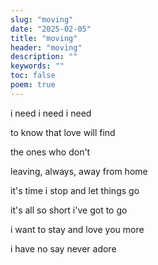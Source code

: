 ```yaml
---
slug: "moving"
date: "2025-02-05"
title: "moving"
header: "moving"
description: ""
keywords: ""
toc: false
poem: true
---
```


i need
i need
i need

to know
that love
will find

the ones
who don't

leaving,
always,
away
from home

it's time
i stop
and let
things go

it's all
so short
i've got
to go

i want
to stay
and love
you more

i have
no say
never
adore
